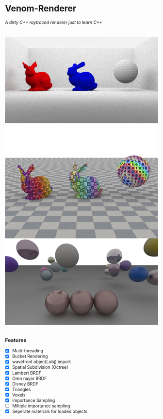 # Venom-Renderer
###### A dirty C++ raytraced renderer just to learn C++
#

<img src="/Venom Renderer/Renders/2Bunny1Ball.jpg"
     alt="Markdown Monster icon"
     style="float: left; margin-right: 10px;" /> 

<img src="/Venom Renderer/Renders/UVMapping.jpg"
     alt="Markdown Monster icon"
     style="float: left; margin-right: 10px;" /> 

<img src="/Venom Renderer/Renders/RandomBalls.jpg"
     alt="Markdown Monster icon"
     style="float: left; margin-right: 10px;" /> 

&nbsp;&nbsp;&nbsp;&nbsp;

### Features

- [x] Multi-threading
- [x] Bucket Rendering
- [x] wavefront object(.obj) import
- [x] Spatial Subdivision (Octree)
- [x] Lambert BRDF
- [x] Oren nayar BRDF
- [x] Disney BRDF
- [x] Triangles
- [x] Voxels
- [x] Importance Sampling
- [ ] Miltiple importance sampling
- [x] Seperate materials for loaded objects
